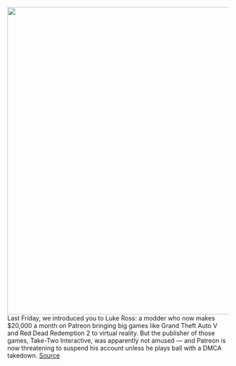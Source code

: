 <img src='https://cdn.vox-cdn.com/thumbor/b8krUzb-KBsTmcjMrwop0CQ7sOU=/0x0:1518x759/1200x800/filters:focal(638x259:880x501)/cdn.vox-cdn.com/uploads/chorus_image/image/71053009/_post_teaser.0.png' width='700px' /><br/>
Last Friday, we introduced you to Luke Ross: a modder who now makes $20,000 a month on Patreon bringing big games like Grand Theft Auto V and Red Dead Redemption 2 to virtual reality. But the publisher of those games, Take-Two Interactive, was apparently not amused — and Patreon is now threatening to suspend his account unless he plays ball with a DMCA takedown.
<a href='https://www.theverge.com/2022/7/6/23197169/luke-ross-vr-dmca-takedown-take-two-rockstar-patreon'> Source <a/>